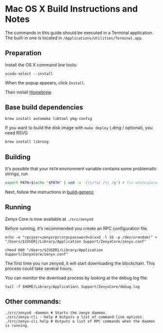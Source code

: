 Mac OS X Build Instructions and Notes
====================================
The commands in this guide should be executed in a Terminal application.
The built-in one is located in `/Applications/Utilities/Terminal.app`.

Preparation
-----------
Install the OS X command line tools:

`xcode-select --install`

When the popup appears, click `Install`.

Then install [Homebrew](https://brew.sh).

Base build dependencies
-----------------------

```bash
brew install automake libtool pkg-config
```

If you want to build the disk image with `make deploy` (.dmg / optional), you need RSVG
```bash
brew install librsvg
```

Building
--------

It's possible that your `PATH` environment variable contains some problematic strings, run
```bash
export PATH=$(echo "$PATH" | sed -e '/\\/!s/ /\\ /g') # fix whitespaces
```

Next, follow the instructions in [build-generic](build-generic.md)

Running
-------

Zenyx Core is now available at `./src/zenyxd`

Before running, it's recommended you create an RPC configuration file.

    echo -e "rpcuser=zenyxrpc\nrpcpassword=$(xxd -l 16 -p /dev/urandom)" > "/Users/${USER}/Library/Application Support/ZenyxCore/zenyx.conf"

    chmod 600 "/Users/${USER}/Library/Application Support/ZenyxCore/zenyx.conf"

The first time you run zenyxd, it will start downloading the blockchain. This process could take several hours.

You can monitor the download process by looking at the debug.log file:

    tail -f $HOME/Library/Application\ Support/ZenyxCore/debug.log

Other commands:
-------

    ./src/zenyxd -daemon # Starts the zenyx daemon.
    ./src/zenyx-cli --help # Outputs a list of command-line options.
    ./src/zenyx-cli help # Outputs a list of RPC commands when the daemon is running.
